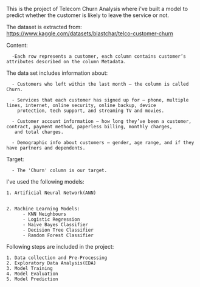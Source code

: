 This is the project of Telecom Churn Analysis where i've built a model to predict 
whether the customer is likely to leave the service or not.

The dataset is extracted from: https://www.kaggle.com/datasets/blastchar/telco-customer-churn

Content:

      -Each row represents a customer, each column contains customer’s attributes described on the column Metadata.

The data set includes information about:

      - Customers who left within the last month – the column is called Churn.
      
      - Services that each customer has signed up for – phone, multiple lines, internet, online security, online backup, device 
        protection, tech support, and streaming TV and movies.
        
      - Customer account information – how long they’ve been a customer, contract, payment method, paperless billing, monthly charges, 
       and total charges.
       
      - Demographic info about customers – gender, age range, and if they have partners and dependents.
      
Target:

      - The 'Churn' column is our target.




I've used the following models: 

    1. Artificial Neural Network(ANN)

    
    2. Machine Learning Models:
          - KNN Neighbours
          - Logistic Regression
          - Naive Bayes Classifier
          - Decision Tree Classifier
          - Random Forest Classifier

Following steps are included in the project:

    1. Data collection and Pre-Processing
    2. Exploratory Data Analysis(EDA)
    3. Model Training
    4. Model Evaluation
    5. Model Prediction
